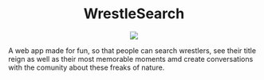  <h1 align="center">WrestleSearch</h1>

<!-- ![Image]([http://url/a.png](https://media4.giphy.com/media/kRWFIgO75okHm/giphy.gif?cid=ecf05e47dplry3wazonjzegm11h8n0ldf5x8zwth2ha5cmez&rid=giphy.gif&ct=g)) -->
<!-- ![Alt Text](https://media4.giphy.com/media/kRWFIgO75okHm/giphy.gif) -->

<p align="center">
  <img src="https://media4.giphy.com/media/kRWFIgO75okHm/giphy.gif"/>
</p>

<p>
  A web app made for fun, so that people can search wrestlers, see their title reign as well as their most memorable moments amd create conversations with the comunity about these freaks of nature.
</p>
